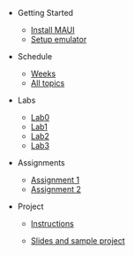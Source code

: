 * Getting Started
    - [Install MAUI](https://dotnet.microsoft.com/en-us/learn/maui/first-app-tutorial/install)
    - [Setup emulator](https://dotnet.microsoft.com/en-us/learn/maui/first-app-tutorial/device-setup)
    
* Schedule
    - [Weeks](schedule)
    - [All topics](notes/notes_main)

* Labs
    - [Lab0](labs/lab0.md)
    - [Lab1](labs/lab1.md)
    - [Lab2](labs/lab2.md)
    - [Lab3](labs/lab3.md)
    
* Assignments
    - [Assignment 1](assignments/Assignment1.md)
    - [Assignment 2](assignments/Assignment2.md)
    
* Project
    - [Instructions](https://docs.google.com/document/d/1mzlfJEHyhWedkW9OtjLSd3bU7YiWsuclyhHAvRRIaEs/edit?tab=t.0)
    
    - [Slides and sample project](https://docs.google.com/presentation/d/1HOXBHxM1Wf3iUwRaCZHZ4qoBHXxRaSVD_GhH8SgVU9E/edit?usp=sharing)
    
      
